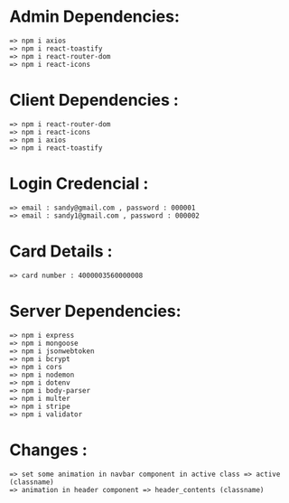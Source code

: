 # Admin Dependencies:

    => npm i axios
    => npm i react-toastify
    => npm i react-router-dom
    => npm i react-icons

# Client Dependencies :

    => npm i react-router-dom
    => npm i react-icons
    => npm i axios
    => npm i react-toastify

# Login Credencial :

    => email : sandy@gmail.com , password : 000001
    => email : sandy1@gmail.com , password : 000002

# Card Details : 

    => card number : 4000003560000008

# Server Dependencies:

    => npm i express
    => npm i mongoose
    => npm i jsonwebtoken
    => npm i bcrypt
    => npm i cors
    => npm i nodemon
    => npm i dotenv
    => npm i body-parser
    => npm i multer
    => npm i stripe
    => npm i validator

# Changes :

    => set some animation in navbar component in active class => active (classname)
    => animation in header component => header_contents (classname)
